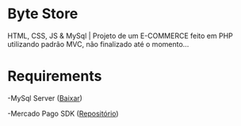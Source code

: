 # Byte Store
HTML, CSS, JS &amp; MySql | Projeto de um E-COMMERCE feito em PHP utilizando padrão MVC, não finalizado até o momento...

# Requirements

-MySql Server ([Baixar](https://dev.mysql.com/downloads/mysql/))

-Mercado Pago SDK ([Repositório](https://github.com/mercadopago/sdk-php))
